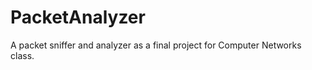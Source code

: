 PacketAnalyzer
==============

A packet sniffer and analyzer as a final project for Computer Networks class.

